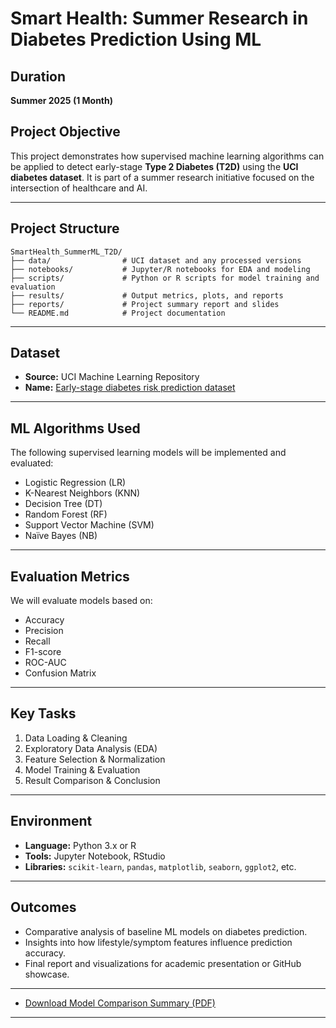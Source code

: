 
# Smart Health: Summer Research in Diabetes Prediction Using ML

## Duration
**Summer 2025 (1 Month)**

## Project Objective
This project demonstrates how supervised machine learning algorithms can be applied to detect early-stage **Type 2 Diabetes (T2D)** using the **UCI diabetes dataset**. It is part of a summer research initiative focused on the intersection of healthcare and AI.

---

## Project Structure

```
SmartHealth_SummerML_T2D/
├── data/                # UCI dataset and any processed versions
├── notebooks/           # Jupyter/R notebooks for EDA and modeling
├── scripts/             # Python or R scripts for model training and evaluation
├── results/             # Output metrics, plots, and reports
├── reports/             # Project summary report and slides
└── README.md            # Project documentation
```

---

## Dataset

- **Source:** UCI Machine Learning Repository  
- **Name:** [Early-stage diabetes risk prediction dataset](https://archive.ics.uci.edu/ml/datasets/Early+stage+diabetes+risk+prediction+dataset)

---

## ML Algorithms Used

The following supervised learning models will be implemented and evaluated:
- Logistic Regression (LR)
- K-Nearest Neighbors (KNN)
- Decision Tree (DT)
- Random Forest (RF)
- Support Vector Machine (SVM)
- Naïve Bayes (NB)

---

## Evaluation Metrics

We will evaluate models based on:
- Accuracy
- Precision
- Recall
- F1-score
- ROC-AUC
- Confusion Matrix

---

## Key Tasks

1. Data Loading & Cleaning  
2. Exploratory Data Analysis (EDA)  
3. Feature Selection & Normalization  
4. Model Training & Evaluation  
5. Result Comparison & Conclusion

---

## Environment

- **Language:** Python 3.x or R
- **Tools:** Jupyter Notebook, RStudio  
- **Libraries:** `scikit-learn`, `pandas`, `matplotlib`, `seaborn`, `ggplot2`, etc.

---

## Outcomes

- Comparative analysis of baseline ML models on diabetes prediction.
- Insights into how lifestyle/symptom features influence prediction accuracy.
- Final report and visualizations for academic presentation or GitHub showcase.

---

- [Download Model Comparison Summary (PDF)](documents/T2D_Model_Comparison_Summary.pdf)

---
